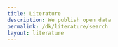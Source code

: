 ```yaml
---
title: Literature
description: We publish open data
permalink: /dk/literature/search
layout: literature
---
```


<script>
  // overwritting siteconfig for a specific page allows us to have multiple literature widgets with different configuration
  var siteConfig = {
    literature: {
      rootFilter: {countriesOfCoverage: ['DK']}
    }
  };
</script>
